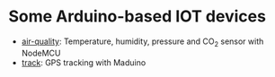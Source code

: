# Some Arduino-based IOT devices

* [air-quality](air-quality/): Temperature, humidity, pressure and CO<sub>2</sub> sensor with NodeMCU
* [track](track/): GPS tracking with Maduino

